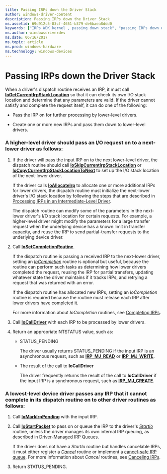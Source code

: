 ```yaml
---
title: Passing IRPs down the Driver Stack
author: windows-driver-content
description: Passing IRPs down the Driver Stack
ms.assetid: 69d912c5-83cf-4651-b379-de6baea8ddd0
keywords: ["IRPs WDK kernel , passing down stack", "passing IRPs down driver stack WDK", "transferring IRPs down driver stack", "I/O stack locations WDK kernel", "stack locations WDK kernel"]
ms.author: windowsdriverdev
ms.date: 06/16/2017
ms.topic: article
ms.prod: windows-hardware
ms.technology: windows-devices
---
```


# Passing IRPs down the Driver Stack





When a driver's dispatch routine receives an IRP, it must call [**IoGetCurrentIrpStackLocation**](https://msdn.microsoft.com/library/windows/hardware/ff549174) so that it can check its own I/O stack location and determine that any parameters are valid. If the driver cannot satisfy and complete the request itself, it can do one of the following:

-   Pass the IRP on for further processing by lower-level drivers.

-   Create one or more new IRPs and pass them down to lower-level drivers.

### A higher-level driver should pass an I/O request on to a next-lower driver as follows:

1.  If the driver will pass the input IRP on to the next lower-level driver, the dispatch routine should call [**IoSkipCurrentIrpStackLocation**](https://msdn.microsoft.com/library/windows/hardware/ff550355) or [**IoCopyCurrentIrpStackLocationToNext**](https://msdn.microsoft.com/library/windows/hardware/ff548387) to set up the I/O stack location of the next-lower driver.

    If the driver calls [**IoAllocateIrp**](https://msdn.microsoft.com/library/windows/hardware/ff548257) to allocate one or more additional IRPs for lower drivers, the dispatch routine must initialize the next-lower driver's I/O stack location by following the steps that are described in [Processing IRPs in an Intermediate-Level Driver](processing-irps-in-an-intermediate-level-driver.md).

    The dispatch routine can modify some of the parameters in the next-lower driver's I/O stack location for certain requests. For example, a higher-level driver might modify the parameters for a large transfer request when the underlying device has a known limit in transfer capacity, and reuse the IRP to send partial-transfer requests to the underlying device driver.

2.  Call [**IoSetCompletionRoutine**](https://msdn.microsoft.com/library/windows/hardware/ff549679).

    If the dispatch routine is passing a received IRP to the next-lower driver, setting an [*IoCompletion*](https://msdn.microsoft.com/library/windows/hardware/ff548354) routine is optional but useful, because the routine can perform such tasks as determining how lower drivers completed the request, reusing the IRP for partial transfers, updating whatever state the driver maintains if it tracks IRPs, and retrying a request that was returned with an error.

    If the dispatch routine has allocated new IRPs, setting an *IoCompletion* routine is required because the routine must release each IRP after lower drivers have completed it.

    For more information about *IoCompletion* routines, see [Completing IRPs](completing-irps.md).

3.  Call [**IoCallDriver**](https://msdn.microsoft.com/library/windows/hardware/ff548336) with each IRP to be processed by lower drivers.

4.  Return an appropriate NTSTATUS value, such as:
    -   STATUS\_PENDING

        The driver usually returns STATUS\_PENDING if the input IRP is an asynchronous request, such as [**IRP\_MJ\_READ**](https://msdn.microsoft.com/library/windows/hardware/ff550794) or [**IRP\_MJ\_WRITE**](https://msdn.microsoft.com/library/windows/hardware/ff550819).

    -   The result of the call to **IoCallDriver**

        The driver frequently returns the result of the call to **IoCallDriver** if the input IRP is a synchronous request, such as [**IRP\_MJ\_CREATE**](https://msdn.microsoft.com/library/windows/hardware/ff550729).

### A lowest-level device driver passes any IRP that it cannot complete in its dispatch routine on to other driver routines as follows:

1.  Call [**IoMarkIrpPending**](https://msdn.microsoft.com/library/windows/hardware/ff549422) with the input IRP.

2.  Call [**IoStartPacket**](https://msdn.microsoft.com/library/windows/hardware/ff550370) to pass on or queue the IRP to the driver's [*StartIo*](https://msdn.microsoft.com/library/windows/hardware/ff563858) routine, unless the driver manages its own internal IRP queuing, as described in [Driver-Managed IRP Queues](driver-managed-irp-queues.md).

    If the driver does not have a *StartIo* routine but handles cancelable IRPs, it must either register a [*Cancel*](https://msdn.microsoft.com/library/windows/hardware/ff540742) routine or implement a [cancel-safe IRP queue](cancel-safe-irp-queues.md). For more information about *Cancel* routines, see [Canceling IRPs](canceling-irps.md).

3.  Return STATUS\_PENDING.

 

 




